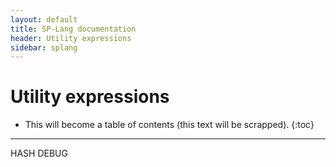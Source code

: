 ```yaml
---
layout: default
title: SP-Lang documentation
header: Utility expressions
sidebar: splang
---
```


# Utility expressions

* This will become a table of contents (this text will be scrapped).
{:toc}

---

HASH
DEBUG
